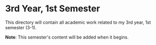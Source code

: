 # 3rd Year, 1st Semester

This directory will contain all academic work related to my 3rd year, 1st semester (3-1).

**Note**: This semester's content will be added when it begins.

